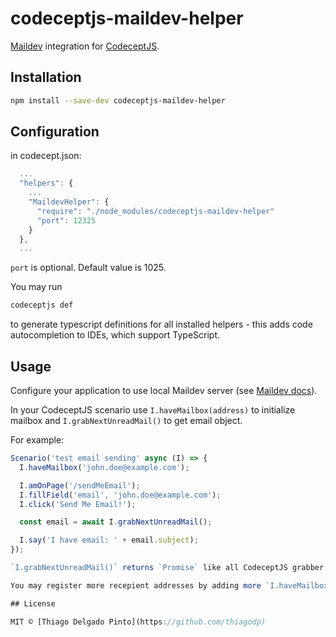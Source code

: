 # codeceptjs-maildev-helper

[Maildev](https://danfarrelly.nyc/MailDev/) integration for [CodeceptJS](https://codecept.io/).

## Installation

```bash
npm install --save-dev codeceptjs-maildev-helper
```

## Configuration

in codecept.json:

```js
  ...
  "helpers": {
    ...
    "MaildevHelper": {
      "require": "./node_modules/codeceptjs-maildev-helper"
      "port": 12325
    }
  },
  ...
```

`port` is optional. Default value is 1025.

You may run
```bash
codeceptjs def
```
to generate typescript definitions for all installed helpers - this adds code autocompletion to IDEs, which support TypeScript.

## Usage

Configure your application to use local Maildev server (see [Maildev docs](https://github.com/djfarrelly/MailDev/blob/master/README.md#configure-your-project)).

In your CodeceptJS scenario use `I.haveMailbox(address)` to initialize mailbox and `I.grabNextUnreadMail()` to get email object.

For example:

```js
Scenario('test email sending' async (I) => {
  I.haveMailbox('john.doe@example.com');

  I.amOnPage('/sendMeEmail');
  I.fillField('email', 'john.doe@example.com');
  I.click('Send Me Email!');

  const email = await I.grabNextUnreadMail();

  I.say('I have email: ' + email.subject);
});

`I.grabNextUnreadMail()` returns `Promise` like all CodeceptJS grabber methods. It resolves to email object, which is used by Maildev and seems to conform [Mailparser](https://nodemailer.com/extras/mailparser/) specification.

You may register more recepient addresses by adding more `I.haveMailbox()` calls.

## License

MIT © [Thiago Delgado Pinto](https://github.com/thiagodp)